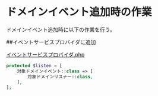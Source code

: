# ドメインイベント追加時の作業

ドメインイベント追加時に以下の作業を行う。

##イベントサービスプロバイダに追加

[イベントサービスプロバイダ.php](../../../../app/Providers/イベントサービスプロバイダ.php)

```php
protected $listen = [
    対象ドメインイベント::class => [
        対象ドメインリスナー::class,
    ],
];
```

